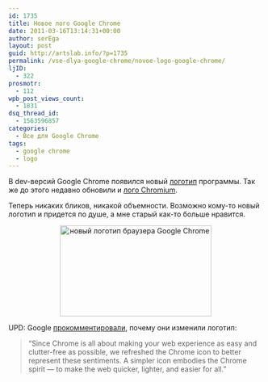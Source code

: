 ```yaml
---
id: 1735
title: Новое лого Google Chrome
date: 2011-03-16T13:14:31+00:00
author: serEga
layout: post
guid: http://artslab.info/?p=1735
permalink: /vse-dlya-google-chrome/novoe-logo-google-chrome/
ljID:
  - 322
prosmotr:
  - 112
wpb_post_views_count:
  - 1831
dsq_thread_id:
  - 1563596857
categories:
  - Все для Google Chrome
tags:
  - google chrome
  - logo
---
```

В dev-версий Google Chrome появился новый [логотип](http://chromestory.com/2011/03/here-is-how-the-new-google-chrome-logo-may-look-like/) программы. Так же до этого недавно обновили и [лого Chromium](http://i.imgur.com/Wk6nB.jpg).

Теперь никаких бликов, никакой объемности. Возможно кому-то новый логотип и придется по душе, а мне старый как-то больше нравится. 

<center>
  <a href="http://artslab.info/wp-content/uploads/new_chrome_logo_2d2.jpg"><img src="http://artslab.info/wp-content/uploads/new_chrome_logo_2d2-300x180.jpg" alt="новый логотип браузера Google Chrome" title="new_chrome_logo_2d" width="300" height="180" class="alignnone size-medium wp-image-1738" /></a>
</center>

UPD: Google [прокомментировали](http://chrome.blogspot.com/2011/03/fresh-take-on-icon.html), почему они изменили логотип: 

> &#8220;Since Chrome is all about making your web experience as easy and clutter-free as possible, we refreshed the Chrome icon to better represent these sentiments. A simpler icon embodies the Chrome spirit — to make the web quicker, lighter, and easier for all.&#8221;